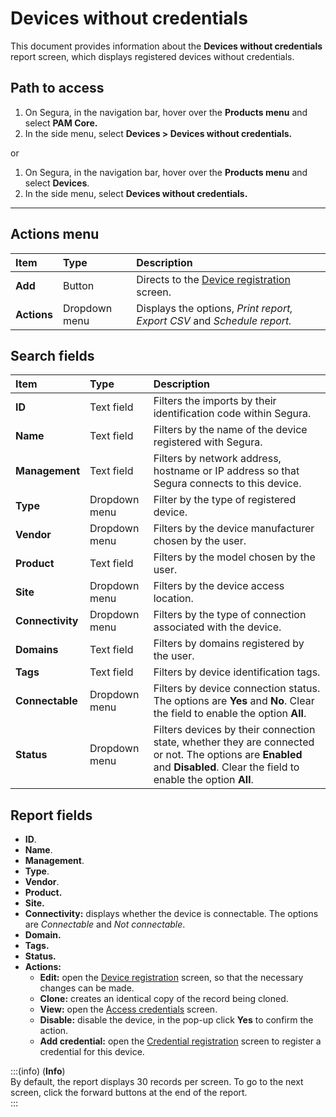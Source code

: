 # Devices without credentials

This document provides information about the **Devices without credentials** report screen, which displays registered devices without credentials.

## Path to access

1. On Segura, in the navigation bar, hover over the **Products menu** and select **PAM Core.**  
2. In the side menu, select **Devices > Devices without credentials.**

or

1. On Segura, in the navigation bar, hover over the **Products menu** and select **Devices**.  
2. In the side menu, select **Devices without credentials.**

---
## Actions menu

| **Item** | **Type** | **Description** |
| :---- | :---- | :---- |
| **Add** | Button | Directs to the [Device registration](/v4/docs/pam-device-device-registration) screen. |
| **Actions** | Dropdown menu | Displays the options, *Print report, Export CSV* and *Schedule report.* |

## Search fields

| **Item** | **Type** | **Description** |
| :---- | :---- | :---- |
| **ID** | Text field | Filters the imports by their identification code within Segura. |
| **Name** | Text field  | Filters by the name of the device registered with Segura.  |
| **Management** | Text field | Filters by network address, hostname or IP address so that Segura connects to this device. |
| **Type** | Dropdown menu | Filter by the type of registered device. |
| **Vendor** | Dropdown menu | Filters by the device manufacturer chosen by the user. |
| **Product** | Text field | Filters by the model chosen by the user. |
| **Site** | Dropdown menu | Filters by the device access location. |
| **Connectivity** | Dropdown menu | Filters by the type of connection associated with the device. |
| **Domains** | Text field | Filters by domains registered by the user. |
| **Tags** | Text field | Filters by device identification tags. |
| **Connectable** | Dropdown menu | Filters by device connection status. The options are **Yes** and **No**. Clear the field to enable the option **All**. |
| **Status** | Dropdown menu | Filters devices by their connection state, whether they are connected or not. The options are **Enabled** and **Disabled**. Clear the field to enable the option **All**. |

## Report fields

* **ID**.  
* **Name**.  
* **Management**.  
* **Type**.  
* **Vendor**.  
* **Product.**  
* **Site.**  
* **Connectivity:** displays whether the device is connectable. The options are *Connectable* and *Not connectable*.  
* **Domain.**  
* **Tags.**  
* **Status.**  
* **Actions:**  
  * **Edit:** open the [Device registration](/v4/docs/pam-device-device-registration)  screen, so that the necessary changes can be made.  
  * **Clone:** creates an identical copy of the record being cloned.  
  * **View:** open the [Access credentials](/v4/docs/pam-credential-all-credentials) screen.  
  * **Disable:** disable the device, in the pop-up click **Yes** to confirm the action.  
  * **Add credential:** open the [Credential registration](/v4/docs/pam-credential-credentials-registration) screen to register a credential for this device.

:::(info) (**Info**)  
By default, the report displays 30 records per screen. To go to the next screen, click the forward buttons at the end of the report.  
:::

